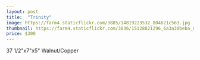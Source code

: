 ```yaml
---
layout: post
title:  "Trinity"
image: https://farm4.staticflickr.com/3885/14819223532_804621c563.jpg
thumbnail: https://farm4.staticflickr.com/3836/15128821296_6a3a30beba_n.jpg
price: $300
---
```


37 1/2"x7"x5" Walnut/Copper